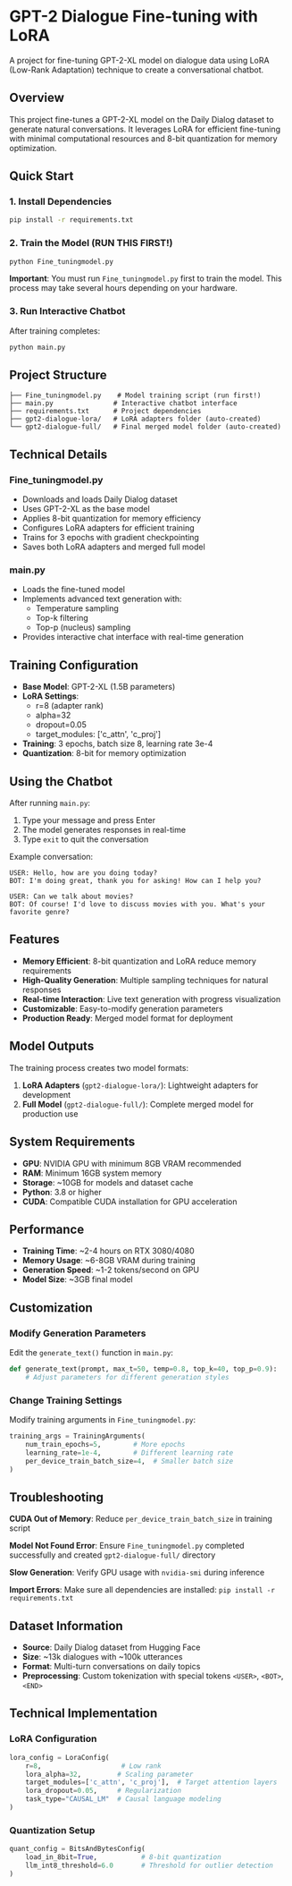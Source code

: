 # GPT-2 Dialogue Fine-tuning with LoRA

A project for fine-tuning GPT-2-XL model on dialogue data using LoRA (Low-Rank Adaptation) technique to create a conversational chatbot.

##  Overview

This project fine-tunes a GPT-2-XL model on the Daily Dialog dataset to generate natural conversations. It leverages LoRA for efficient fine-tuning with minimal computational resources and 8-bit quantization for memory optimization.

##  Quick Start

### 1. Install Dependencies

```bash
pip install -r requirements.txt
```

### 2. Train the Model (RUN THIS FIRST!)

```bash
python Fine_tuningmodel.py
```

 **Important**: You must run `Fine_tuningmodel.py` first to train the model. This process may take several hours depending on your hardware.

### 3. Run Interactive Chatbot

After training completes:

```bash
python main.py
```

##  Project Structure

```
├── Fine_tuningmodel.py    # Model training script (run first!)
├── main.py               # Interactive chatbot interface
├── requirements.txt      # Project dependencies
├── gpt2-dialogue-lora/   # LoRA adapters folder (auto-created)
└── gpt2-dialogue-full/   # Final merged model folder (auto-created)
```

##  Technical Details

### Fine_tuningmodel.py
- Downloads and loads Daily Dialog dataset
- Uses GPT-2-XL as the base model
- Applies 8-bit quantization for memory efficiency
- Configures LoRA adapters for efficient training
- Trains for 3 epochs with gradient checkpointing
- Saves both LoRA adapters and merged full model

### main.py
- Loads the fine-tuned model
- Implements advanced text generation with:
  - Temperature sampling
  - Top-k filtering  
  - Top-p (nucleus) sampling
- Provides interactive chat interface with real-time generation

##  Training Configuration

- **Base Model**: GPT-2-XL (1.5B parameters)
- **LoRA Settings**:
  - r=8 (adapter rank)
  - alpha=32
  - dropout=0.05
  - target_modules: ['c_attn', 'c_proj']
- **Training**: 3 epochs, batch size 8, learning rate 3e-4
- **Quantization**: 8-bit for memory optimization

##  Using the Chatbot

After running `main.py`:

1. Type your message and press Enter
2. The model generates responses in real-time
3. Type `exit` to quit the conversation

Example conversation:
```
USER: Hello, how are you doing today?
BOT: I'm doing great, thank you for asking! How can I help you?

USER: Can we talk about movies?
BOT: Of course! I'd love to discuss movies with you. What's your favorite genre?
```

##  Features

- **Memory Efficient**: 8-bit quantization and LoRA reduce memory requirements
- **High-Quality Generation**: Multiple sampling techniques for natural responses
- **Real-time Interaction**: Live text generation with progress visualization
- **Customizable**: Easy-to-modify generation parameters
- **Production Ready**: Merged model format for deployment

##  Model Outputs

The training process creates two model formats:

1. **LoRA Adapters** (`gpt2-dialogue-lora/`): Lightweight adapters for development
2. **Full Model** (`gpt2-dialogue-full/`): Complete merged model for production use

##  System Requirements

- **GPU**: NVIDIA GPU with minimum 8GB VRAM recommended
- **RAM**: Minimum 16GB system memory
- **Storage**: ~10GB for models and dataset cache
- **Python**: 3.8 or higher
- **CUDA**: Compatible CUDA installation for GPU acceleration

##  Performance

- **Training Time**: ~2-4 hours on RTX 3080/4080
- **Memory Usage**: ~6-8GB VRAM during training
- **Generation Speed**: ~1-2 tokens/second on GPU
- **Model Size**: ~3GB final model

##  Customization

### Modify Generation Parameters

Edit the `generate_text()` function in `main.py`:

```python
def generate_text(prompt, max_t=50, temp=0.8, top_k=40, top_p=0.9):
    # Adjust parameters for different generation styles
```

### Change Training Settings

Modify training arguments in `Fine_tuningmodel.py`:

```python
training_args = TrainingArguments(
    num_train_epochs=5,        # More epochs
    learning_rate=1e-4,        # Different learning rate
    per_device_train_batch_size=4,  # Smaller batch size
)
```

##  Troubleshooting

**CUDA Out of Memory**: Reduce `per_device_train_batch_size` in training script

**Model Not Found Error**: Ensure `Fine_tuningmodel.py` completed successfully and created `gpt2-dialogue-full/` directory

**Slow Generation**: Verify GPU usage with `nvidia-smi` during inference

**Import Errors**: Make sure all dependencies are installed: `pip install -r requirements.txt`

##  Dataset Information

- **Source**: Daily Dialog dataset from Hugging Face
- **Size**: ~13k dialogues with ~100k utterances
- **Format**: Multi-turn conversations on daily topics
- **Preprocessing**: Custom tokenization with special tokens `<USER>`, `<BOT>`, `<END>`

##  Technical Implementation

### LoRA Configuration
```python
lora_config = LoraConfig(
    r=8,                    # Low rank
    lora_alpha=32,         # Scaling parameter
    target_modules=['c_attn', 'c_proj'],  # Target attention layers
    lora_dropout=0.05,     # Regularization
    task_type="CAUSAL_LM"  # Causal language modeling
)
```

### Quantization Setup
```python
quant_config = BitsAndBytesConfig(
    load_in_8bit=True,           # 8-bit quantization
    llm_int8_threshold=6.0       # Threshold for outlier detection
)
```
